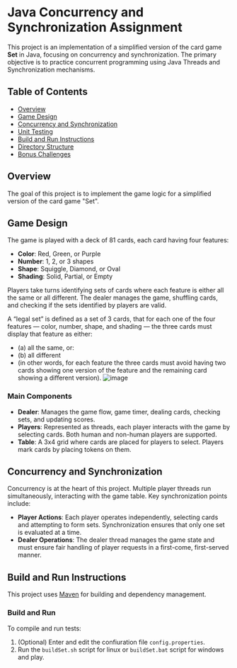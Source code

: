 # Java Concurrency and Synchronization Assignment

This project is an implementation of a simplified version of the card game **Set** in Java, focusing on concurrency and synchronization. The primary objective is to practice concurrent programming using Java Threads and Synchronization mechanisms.

## Table of Contents

- [Overview](#overview)
- [Game Design](#game-design)
- [Concurrency and Synchronization](#concurrency-and-synchronization)
- [Unit Testing](#unit-testing)
- [Build and Run Instructions](#build-and-run-instructions)
- [Directory Structure](#directory-structure)
- [Bonus Challenges](#bonus-challenges)

## Overview

The goal of this project is to implement the game logic for a simplified version of the card game "Set".

## Game Design

The game is played with a deck of 81 cards, each card having four features:
- **Color**: Red, Green, or Purple
- **Number**: 1, 2, or 3 shapes
- **Shape**: Squiggle, Diamond, or Oval
- **Shading**: Solid, Partial, or Empty

Players take turns identifying sets of cards where each feature is either all the same or all different. The dealer manages the game, shuffling cards, and checking if the sets identified by players are valid.

A “legal set” is defined as a set of 3 cards, that for each one of the four features — color, number, shape, and shading — the three cards must display that feature as either: 
  - (a) all the same, or: 
  - (b) all different
  - (in other words, for each feature the three cards must avoid having two cards showing one version of the feature and the remaining card showing a different version).
![image](https://github.com/user-attachments/assets/6a399567-d1da-46c3-85d8-696552e0f42e)

### Main Components

- **Dealer**: Manages the game flow, game timer, dealing cards, checking sets, and updating scores.
- **Players**: Represented as threads, each player interacts with the game by selecting cards. Both human and non-human players are supported.
- **Table**: A 3x4 grid where cards are placed for players to select. Players mark cards by placing tokens on them.

## Concurrency and Synchronization

Concurrency is at the heart of this project. Multiple player threads run simultaneously, interacting with the game table. Key synchronization points include:
- **Player Actions**: Each player operates independently, selecting cards and attempting to form sets. Synchronization ensures that only one set is evaluated at a time.
- **Dealer Operations**: The dealer thread manages the game state and must ensure fair handling of player requests in a first-come, first-served manner.

## Build and Run Instructions

This project uses [Maven](https://maven.apache.org/) for building and dependency management.

### Build and Run
To compile and run tests:
1. (Optional) Enter and edit the confiuration file `config.properties`.
2. Run the `buildSet.sh` script for linux or `buildSet.bat` script for windows and play.
